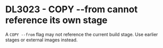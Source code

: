 # DL3023 - COPY --from cannot reference its own stage

A `COPY --from` flag may not reference the current build stage. Use earlier
stages or external images instead.
